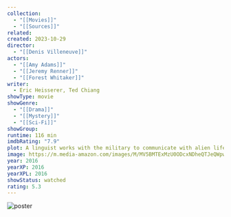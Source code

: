 ```yaml
---
collection:
  - "[[Movies]]"
  - "[[Sources]]"
related: 
created: 2023-10-29
director:
  - "[[Denis Villeneuve]]"
actors:
  - "[[Amy Adams]]"
  - "[[Jeremy Renner]]"
  - "[[Forest Whitaker]]"
writer:
  - Eric Heisserer, Ted Chiang
showType: movie
showGenre:
  - "[[Drama]]"
  - "[[Mystery]]"
  - "[[Sci-Fi]]"
showGroup: 
runtime: 116 min
imdbRating: "7.9"
plot: A linguist works with the military to communicate with alien lifeforms after twelve mysterious spacecraft appear around the world.
image: https://m.media-amazon.com/images/M/MV5BMTExMzU0ODcxNDheQTJeQWpwZ15BbWU4MDE1OTI4MzAy._V1_SX300.jpg
year: 2016
yearXP: 2016
yearXPL: 2016
showStatus: watched
rating: 5.3
---
```

![poster](https://m.media-amazon.com/images/M/MV5BMTExMzU0ODcxNDheQTJeQWpwZ15BbWU4MDE1OTI4MzAy._V1_SX300.jpg)

